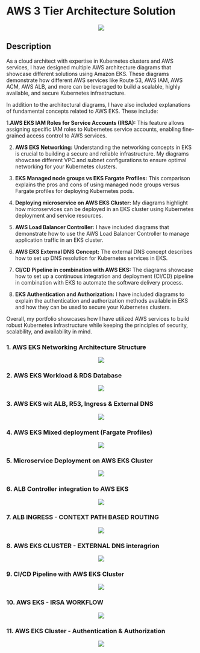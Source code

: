 # AWS 3 Tier Architecture Solution

<p align="center">
  <img src="eks-architecture.gif"/>
</p>

## Description

As a cloud architect with expertise in Kubernetes clusters and AWS services, I have designed multiple AWS architecture diagrams that showcase different solutions using Amazon EKS. These diagrams demonstrate how different AWS services like Route 53, AWS IAM, AWS ACM, AWS ALB, and more can be leveraged to build a scalable, highly available, and secure Kubernetes infrastructure.

In addition to the architectural diagrams, I have also included explanations of fundamental concepts related to AWS EKS. These include:

1.**AWS EKS IAM Roles for Service Accounts (IRSA):** This feature allows assigning specific IAM roles to Kubernetes service accounts, enabling fine-grained access control to AWS services.

2. **AWS EKS Networking:** Understanding the networking concepts in EKS is crucial to building a secure and reliable infrastructure. My diagrams showcase different VPC and subnet configurations to ensure optimal networking for your Kubernetes clusters.

3. **EKS Managed node groups vs EKS Fargate Profiles:** This comparison explains the pros and cons of using managed node groups versus Fargate profiles for deploying Kubernetes pods.

4. **Deploying microservice on AWS EKS Cluster:** My diagrams highlight how microservices can be deployed in an EKS cluster using Kubernetes deployment and service resources.

5. **AWS Load Balancer Controller:** I have included diagrams that demonstrate how to use the AWS Load Balancer Controller to manage application traffic in an EKS cluster.

6. **AWS EKS External DNS Concept:** The external DNS concept describes how to set up DNS resolution for Kubernetes services in EKS.

7. **CI/CD Pipeline in combination with AWS EKS:** The diagrams showcase how to set up a continuous integration and deployment (CI/CD) pipeline in combination with EKS to automate the software delivery process.

8. **EKS Authentication and Authorization:** I have included diagrams to explain the authentication and authorization methods available in EKS and how they can be used to secure your Kubernetes clusters.

Overall, my portfolio showcases how I have utilized AWS services to build robust Kubernetes infrastructure while keeping the principles of security, scalability, and availability in mind.

### 1. AWS EKS Networking Architecture Structure

<p align="center">
  <img src="/aws-eks-Solutions/jpg-format\AWS EKS Networking.jpg"/>
</p>

### 2. AWS EKS Workload & RDS Database

<p align="center">
  <img src="/aws-eks-Solutions/jpg-format\EKS Architecture 01.jpg"/>
</p>

### 3. AWS EKS wit ALB, R53, Ingress & External DNS

<p align="center">
  <img src="/aws-eks-Solutions/jpg-format\EKS Architecture 01 DOM.jpg"/>
</p>

### 4. AWS EKS Mixed deployment (Fargate Profiles)

<p align="center">
  <img src="/aws-eks-Solutions/jpg-format\EKS Architecture 02.jpg"/>
</p>

### 5. Microservice Deployment on AWS EKS Cluster

<p align="center">
  <img src="/aws-eks-Solutions/jpg-format\EKS Architecture 03.jpg"/>
</p>

### 6. ALB Controller integration to AWS EKS

<p align="center">
  <img src="/aws-eks-Solutions/jpg-format\ALB Controller.jpg"/>
</p>

### 7. ALB INGRESS - CONTEXT PATH BASED ROUTING

<p align="center">
  <img src="/aws-eks-Solutions/jpg-format\ALB Ingress CBPR.jpg"/>
</p>

### 8. AWS EKS CLUSTER - EXTERNAL DNS interagrion

<p align="center">
  <img src="/aws-eks-Solutions/jpg-format\EKS External DNS.jpg"/>
</p>

### 9. CI/CD Pipeline with AWS EKS Cluster

<p align="center">
  <img src="/aws-eks-Solutions/jpg-format\EKS Architecture CICD Pipeline.jpg"/>
</p>

### 10. AWS EKS - IRSA WORKFLOW

<p align="center">
  <img src="/aws-eks-Solutions/jpg-format\EKS IRSA WORKFLOW.jpg"/>
</p>

### 11. AWS EKS Cluster - Authentication & Authorization

<p align="center">
  <img src="/aws-eks-Solutions/jpg-format\EKS Auth.jpg"/>
</p>
